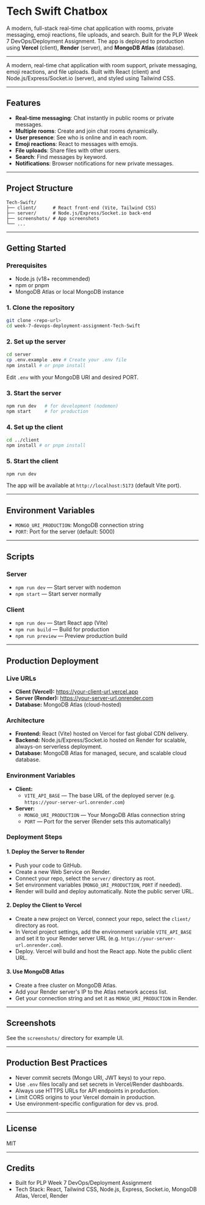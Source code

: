 # Tech Swift Chatbox

A modern, full-stack real-time chat application with rooms, private messaging, emoji reactions, file uploads, and search. Built for the PLP Week 7 DevOps/Deployment Assignment. The app is deployed to production using **Vercel** (client), **Render** (server), and **MongoDB Atlas** (database).

---

A modern, real-time chat application with room support, private messaging, emoji reactions, and file uploads. Built with React (client) and Node.js/Express/Socket.io (server), and styled using Tailwind CSS.

---

## Features
- **Real-time messaging**: Chat instantly in public rooms or private messages.
- **Multiple rooms**: Create and join chat rooms dynamically.
- **User presence**: See who is online and in each room.
- **Emoji reactions**: React to messages with emojis.
- **File uploads**: Share files with other users.
- **Search**: Find messages by keyword.
- **Notifications**: Browser notifications for new private messages.

---

## Project Structure
```
Tech-Swift/
├── client/      # React front-end (Vite, Tailwind CSS)
├── server/      # Node.js/Express/Socket.io back-end
├── screenshots/ # App screenshots
└── ...
```

---

## Getting Started

### Prerequisites
- Node.js (v18+ recommended)
- npm or pnpm
- MongoDB Atlas or local MongoDB instance

### 1. Clone the repository
```bash
git clone <repo-url>
cd week-7-devops-deployment-assignment-Tech-Swift
```

### 2. Set up the server
```bash
cd server
cp .env.example .env # Create your .env file
npm install # or pnpm install
```
Edit `.env` with your MongoDB URI and desired PORT.

### 3. Start the server
```bash
npm run dev   # for development (nodemon)
npm start     # for production
```

### 4. Set up the client
```bash
cd ../client
npm install # or pnpm install
```

### 5. Start the client
```bash
npm run dev
```
The app will be available at `http://localhost:5173` (default Vite port).

---

## Environment Variables
- `MONGO_URI_PRODUCTION`: MongoDB connection string
- `PORT`: Port for the server (default: 5000)

---

## Scripts
### Server
- `npm run dev` — Start server with nodemon
- `npm start` — Start server normally

### Client
- `npm run dev` — Start React app (Vite)
- `npm run build` — Build for production
- `npm run preview` — Preview production build

---

## Production Deployment

### Live URLs
- **Client (Vercel):** https://your-client-url.vercel.app
- **Server (Render):** https://your-server-url.onrender.com
- **Database:** MongoDB Atlas (cloud-hosted)

### Architecture
- **Frontend:** React (Vite) hosted on Vercel for fast global CDN delivery.
- **Backend:** Node.js/Express/Socket.io hosted on Render for scalable, always-on serverless deployment.
- **Database:** MongoDB Atlas for managed, secure, and scalable cloud database.

### Environment Variables
- **Client:**
  - `VITE_API_BASE` — The base URL of the deployed server (e.g. `https://your-server-url.onrender.com`)
- **Server:**
  - `MONGO_URI_PRODUCTION` — Your MongoDB Atlas connection string
  - `PORT` — Port for the server (Render sets this automatically)

### Deployment Steps

#### 1. Deploy the Server to Render
- Push your code to GitHub.
- Create a new Web Service on Render.
- Connect your repo, select the `server/` directory as root.
- Set environment variables (`MONGO_URI_PRODUCTION`, `PORT` if needed).
- Render will build and deploy automatically. Note the public server URL.

#### 2. Deploy the Client to Vercel
- Create a new project on Vercel, connect your repo, select the `client/` directory as root.
- In Vercel project settings, add the environment variable `VITE_API_BASE` and set it to your Render server URL (e.g. `https://your-server-url.onrender.com`).
- Deploy. Vercel will build and host the React app. Note the public client URL.

#### 3. Use MongoDB Atlas
- Create a free cluster on MongoDB Atlas.
- Add your Render server's IP to the Atlas network access list.
- Get your connection string and set it as `MONGO_URI_PRODUCTION` in Render.

---

## Screenshots
See the `screenshots/` directory for example UI.

---

## Production Best Practices
- Never commit secrets (Mongo URI, JWT keys) to your repo.
- Use `.env` files locally and set secrets in Vercel/Render dashboards.
- Always use HTTPS URLs for API endpoints in production.
- Limit CORS origins to your Vercel domain in production.
- Use environment-specific configuration for dev vs. prod.

---

## License
MIT

---

## Credits
- Built for PLP Week 7 DevOps/Deployment Assignment
- Tech Stack: React, Tailwind CSS, Node.js, Express, Socket.io, MongoDB Atlas, Vercel, Render


